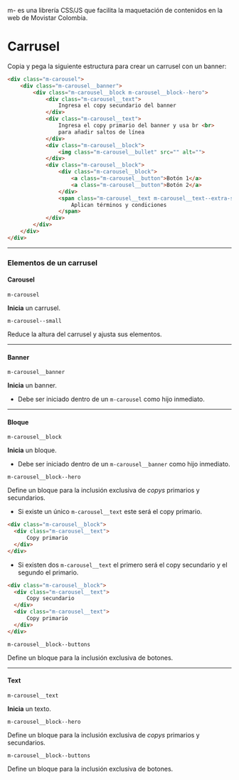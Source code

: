 m- es una librería CSS/JS que facilita la maquetación de contenidos en la web de Movistar Colombia.

# Carrusel

Copia y pega la siguiente estructura para crear un carrusel con un banner:

```html
<div class="m-carousel">
    <div class="m-carousel__banner">
        <div class="m-carousel__block m-carousel__block--hero">
            <div class="m-carousel__text">
                Ingresa el copy secundario del banner
            </div>
            <div class="m-carousel__text">
                Ingresa el copy primario del banner y usa br <br>
                para añadir saltos de línea
            </div>
            <div class="m-carousel__block">
                <img class="m-carousel__bullet" src="" alt="">
            </div>
            <div class="m-carousel__block">
                <div class="m-carousel__block">
                    <a class="m-carousel__button">Botón 1</a>
                    <a class="m-carousel__button">Botón 2</a>
                </div>
                <span class="m-carousel__text m-carousel__text--extra-small">
                    Aplican términos y condiciones
                </span>
            </div>
        </div>
    </div>
</div>
```
------------
### Elementos de un carrusel

#### Carousel

`m-carousel`

**Inicia** un carrusel.

`m-carousel--small`

Reduce la altura del carrusel y ajusta sus elementos.

------------

#### Banner

`m-carousel__banner`

**Inicia** un banner.

* Debe ser iniciado dentro de un `m-carousel` como hijo inmediato.

------------

#### Bloque

`m-carousel__block`

**Inicia** un bloque.

* Debe ser iniciado dentro de un `m-carousel__banner` como hijo inmediato.

`m-carousel__block--hero`

Define un bloque para la inclusión exclusiva de *copys* primarios y secundarios.

* Si existe un único `m-carousel__text` este será el copy primario.

```html
<div class="m-carousel__block">
  <div class="m-carousel__text">
      Copy primario
  </div>
</div>
```

* Si existen dos `m-carousel__text` el primero será el copy secundario y el segundo el primario.

```html
<div class="m-carousel__block">
  <div class="m-carousel__text">
      Copy secundario
  </div>
  <div class="m-carousel__text">
      Copy primario
  </div>
</div>
```

`m-carousel__block--buttons`

Define un bloque para la inclusión exclusiva de botones.

------------

#### Text

`m-carousel__text`

**Inicia** un texto.

`m-carousel__block--hero`

Define un bloque para la inclusión exclusiva de *copys* primarios y secundarios.

`m-carousel__block--buttons`

Define un bloque para la inclusión exclusiva de botones.

